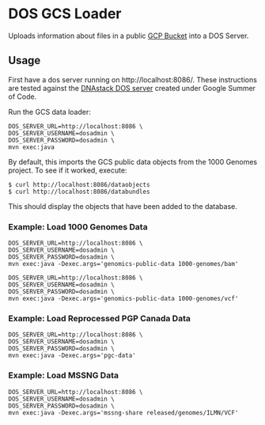 # DOS GCS Loader 
Uploads information about files in a public [GCP Bucket](https://console.cloud.google.com/storage/browser/genomics-public-data/1000-genomes/bam/?_ga=2.252890444.-472133816.1533309090&_gac=1.81252837.1533310626.Cj0KCQjw-o_bBRCOARIsAM5NbIN8kuD7tf7SIZHrCioTk1HgIWCMdntRn5ibl7CTVZqKpFlGDK6O630aAg_FEALw_wcB) into a DOS Server.

## Usage

First have a dos server running on http://localhost:8086/. These instructions are tested against the
[DNAstack DOS server](https://github.com/DNAstack/GA4GH-DOS-Server) created under Google Summer of Code.

Run the GCS data loader:
```
DOS_SERVER_URL=http://localhost:8086 \
DOS_SERVER_USERNAME=dosadmin \
DOS_SERVER_PASSWORD=dosadmin \
mvn exec:java
```

By default, this imports the GCS public data objects from the 1000 Genomes project.
To see if it worked, execute:
```
$ curl http://localhost:8086/dataobjects
$ curl http://localhost:8086/databundles
```
This should display the objects that have been added to the database.

### Example: Load 1000 Genomes Data
```
DOS_SERVER_URL=http://localhost:8086 \
DOS_SERVER_USERNAME=dosadmin \
DOS_SERVER_PASSWORD=dosadmin \
mvn exec:java -Dexec.args='genomics-public-data 1000-genomes/bam'

DOS_SERVER_URL=http://localhost:8086 \
DOS_SERVER_USERNAME=dosadmin \
DOS_SERVER_PASSWORD=dosadmin \
mvn exec:java -Dexec.args='genomics-public-data 1000-genomes/vcf'
```

### Example: Load Reprocessed PGP Canada Data
```
DOS_SERVER_URL=http://localhost:8086 \
DOS_SERVER_USERNAME=dosadmin \
DOS_SERVER_PASSWORD=dosadmin \
mvn exec:java -Dexec.args='pgc-data'
```

### Example: Load MSSNG Data
```
DOS_SERVER_URL=http://localhost:8086 \
DOS_SERVER_USERNAME=dosadmin \
DOS_SERVER_PASSWORD=dosadmin \
mvn exec:java -Dexec.args='mssng-share released/genomes/ILMN/VCF'
```
